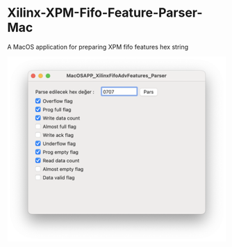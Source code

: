 # Xilinx-XPM-Fifo-Feature-Parser-Mac

A MacOS application for preparing XPM fifo features hex string


![Screen shot](./Doc/ScreenShot1.png)